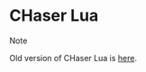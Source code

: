 # CHaser Lua

> [!NOTE]
> Old version of CHaser Lua is [here](https://github.com/kqnade/CHaserLua-archive).
